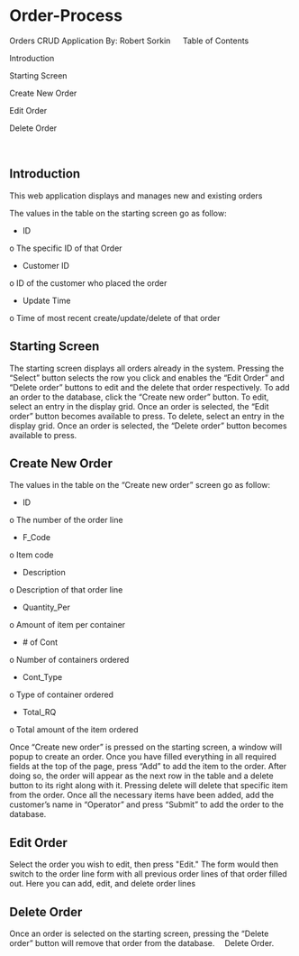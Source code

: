 # Order-Process

Orders CRUD Application
By: Robert Sorkin
 
Table of Contents

Introduction

Starting Screen

Create New Order

Edit Order

Delete Order

 
## Introduction

This web application displays and manages new and existing orders

The values in the table on the starting screen go as follow:

-	ID

o	The specific ID of that Order


-	Customer ID

o	ID of the customer who placed the order


-	Update Time

o	Time of most recent create/update/delete of that order 


## Starting Screen

 
The starting screen displays all orders already in the system. Pressing the “Select” button selects the row you click and enables the “Edit Order” and “Delete order” buttons to edit and the delete that order respectively.
To add an order to the database, click the “Create new order” button.
To edit, select an entry in the display grid. Once an order is selected, the “Edit order” button becomes available to press.
To delete, select an entry in the display grid. Once an order is selected, the “Delete order” button becomes available to press.
 
## Create New Order


The values in the table on the “Create new order” screen go as follow:


-	ID

o	The number of the order line


-	F_Code

o	Item code


-	Description

o	Description of that order line


-	Quantity_Per

o	Amount of item per container


-	\# of Cont

o	Number of containers ordered


-	Cont_Type

o	Type of container ordered


-	Total_RQ

o	Total amount of the item ordered


Once “Create new order” is pressed on the starting screen, a window will popup to create an order. Once you have filled everything in all required fields at the top of the page, press “Add” to add the item to the order. After doing so, the order will appear as the next row in the table and a delete button to its right along with it. Pressing delete will delete that specific item from the order. Once all the necessary items have been added, add the customer’s name in “Operator” and press “Submit” to add the order to the database.
 

## Edit Order

Select the order you wish to edit, then press "Edit." The form would then switch to the order line form with all previous order lines of that order filled out. Here you can add, edit, and delete order lines


## Delete Order

Once an order is selected on the starting screen, pressing the “Delete order” button will remove that order from the database. 
Delete Order.
